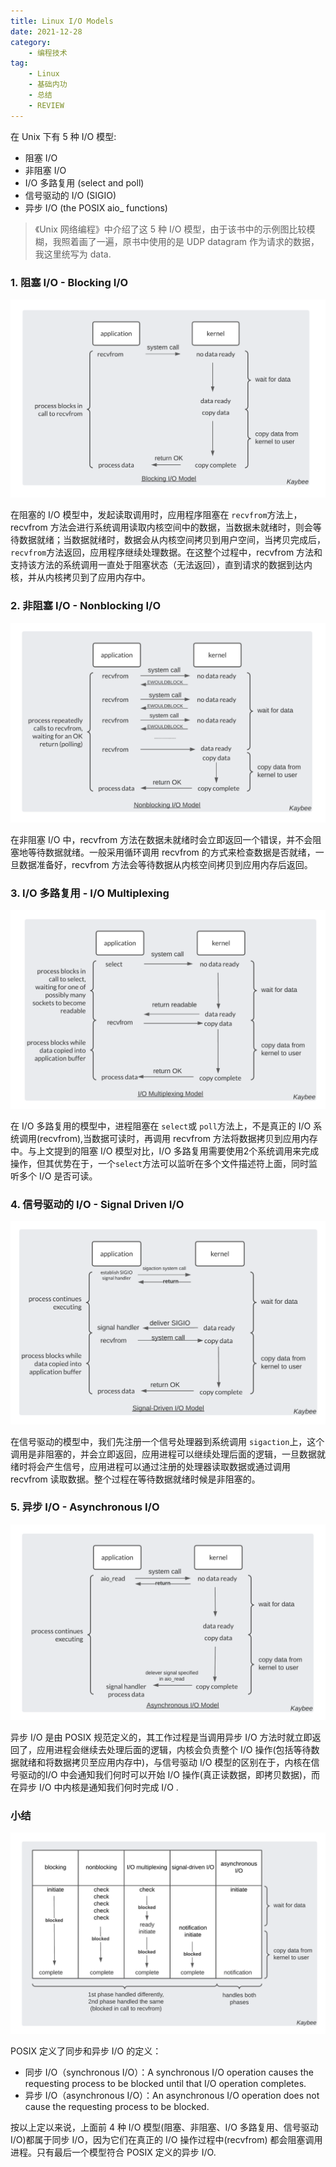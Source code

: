 ```yaml
---
title: Linux I/O Models
date: 2021-12-28
category:
    - 编程技术
tag:
    - Linux
    - 基础内功
    - 总结
    - REVIEW
---
```


在 Unix 下有 5 种 I/O 模型:

- 阻塞 I/O
- 非阻塞 I/O
- I/O 多路复用  (select and poll)
- 信号驱动的 I/O (SIGIO)
- 异步 I/O (the POSIX aio_ functions) 

> 《Unix 网络编程》中介绍了这 5 种 I/O 模型，由于该书中的示例图比较模糊，我照着画了一遍，原书中使用的是 UDP datagram 作为请求的数据，我这里统写为 data.

### 1. 阻塞 I/O - Blocking I/O

![IO_blocking_model](./images/IO_blocking_model.png)

在阻塞的 I/O 模型中，发起读取调用时，应用程序阻塞在 `recvfrom`方法上，recvfrom 方法会进行系统调用读取内核空间中的数据，当数据未就绪时，则会等待数据就绪；当数据就绪时，数据会从内核空间拷贝到用户空间，当拷贝完成后，`recvfrom`方法返回，应用程序继续处理数据。在这整个过程中，recvfrom 方法和支持该方法的系统调用一直处于阻塞状态（无法返回），直到请求的数据到达内核，并从内核拷贝到了应用内存中。

### 2. 非阻塞 I/O - Nonblocking I/O

![IO_nonblocking_model](./images/IO_nonblocking_model.png)

在非阻塞 I/O 中，recvfrom 方法在数据未就绪时会立即返回一个错误，并不会阻塞地等待数据就绪。一般采用循环调用 recvfrom 的方式来检查数据是否就绪，一旦数据准备好，recvfrom 方法会等待数据从内核空间拷贝到应用内存后返回。

### 3. I/O 多路复用 - I/O Multiplexing

![IO_multiplexing_model](./images/IO_multiplexing_model.png)

在 I/O 多路复用的模型中，进程阻塞在 `select`或 `poll`方法上，不是真正的 I/O 系统调用(recvfrom),当数据可读时，再调用 recvfrom 方法将数据拷贝到应用内存中。与上文提到的阻塞 I/O 模型对比，I/O 多路复用需要使用2个系统调用来完成操作，但其优势在于，一个`select`方法可以监听在多个文件描述符上面，同时监听多个 I/O 是否可读。

### 4. 信号驱动的 I/O - Signal Driven I/O

![IO_signal_driven_model](./images/IO_signal_driven_model.png)

在信号驱动的模型中，我们先注册一个信号处理器到系统调用 `sigaction`上，这个调用是非阻塞的，并会立即返回，应用进程可以继续处理后面的逻辑，一旦数据就绪时将会产生信号，应用进程可以通过注册的处理器读取数据或通过调用 recvfrom 读取数据。整个过程在等待数据就绪时候是非阻塞的。

### 5. 异步 I/O - Asynchronous I/O

![IO_asynchronous_model](./images/IO_asynchronous_model.png)

异步 I/O 是由 POSIX 规范定义的，其工作过程是当调用异步 I/O 方法时就立即返回了，应用进程会继续去处理后面的逻辑，内核会负责整个 I/O 操作(包括等待数据就绪和将数据拷贝至应用内存中)，与信号驱动 I/O 模型的区别在于，内核在信号驱动的I/O 中会通知我们何时可以开始 I/O 操作(真正读数据，即拷贝数据)，而在异步 I/O 中内核是通知我们何时完成 I/O .

### 小结

![IO_models_comparison](./images/IO_models_comparison.png)

POSIX 定义了同步和异步 I/O 的定义：
- 同步 I/O（synchronous I/O）：A synchronous I/O operation causes the requesting process to be blocked until that I/O operation completes.
- 异步 I/O（asynchronous I/O）：An asynchronous I/O operation does not cause the requesting process to be blocked.

按以上定以来说，上面前 4 种 I/O 模型(阻塞、非阻塞、I/O 多路复用、信号驱动 I/O)都属于同步 I/O，因为它们在真正的 I/O 操作过程中(recvfrom) 都会阻塞调用进程。只有最后一个模型符合 POSIX 定义的异步 I/O.

